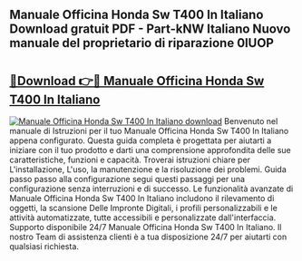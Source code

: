 ## Manuale Officina Honda Sw T400 In Italiano Download gratuit PDF - Part-kNW Italiano Nuovo manuale del proprietario di riparazione 0lUOP

# <h2><a href="http://dfgrgp.blite.top/?on=Manuale+Officina+Honda+Sw+T400+In+Italiano">🔗Download 👉🔴 Manuale Officina Honda Sw T400 In Italiano</a></h2>

[![Manuale Officina Honda Sw T400 In Italiano download](https://i.imgur.com/lujVjoI.png)](http://dfgrgp.blite.top/?on=Manuale+Officina+Honda+Sw+T400+In+Italiano)
Benvenuto nel manuale di Istruzioni per il tuo Manuale Officina Honda Sw T400 In Italiano appena configurato. Questa guida completa è progettata per aiutarti a iniziare con il tuo prodotto e darti una comprensione approfondita delle sue caratteristiche, funzioni e capacità. Troverai istruzioni chiare per L'installazione, L'uso, la manutenzione e la risoluzione dei problemi. Guida passo passo alla configurazione segui questi passaggi per una configurazione senza interruzioni e di successo. Le funzionalità avanzate di Manuale Officina Honda Sw T400 In Italiano includono il rilevamento di oggetti, la scansione Delle Impronte Digitali, i profili personalizzabili e le attività automatizzate, tutte accessibili e personalizzate dall'interfaccia. Supporto disponibile 24/7 Manuale Officina Honda Sw T400 In Italiano. Il nostro Team di assistenza clienti è a tua disposizione 24/7 per aiutarti con qualsiasi richiesta.
